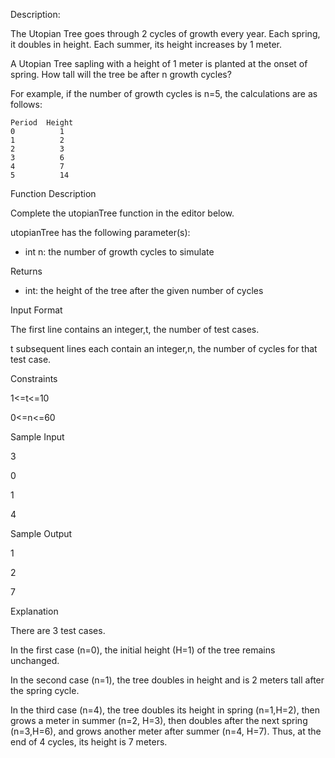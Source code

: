 Description:

The Utopian Tree goes through 2 cycles of growth every year. Each spring, it doubles in height. Each summer, its height increases by 1 meter.

A Utopian Tree sapling with a height of 1 meter is planted at the onset of spring. How tall will the tree be after n growth cycles?

For example, if the number of growth cycles is n=5, the calculations are as follows:

```
Period  Height
0          1
1          2
2          3
3          6
4          7
5          14
```

Function Description

Complete the utopianTree function in the editor below.

utopianTree has the following parameter(s):

* int n: the number of growth cycles to simulate

Returns

* int: the height of the tree after the given number of cycles

Input Format

The first line contains an integer,t, the number of test cases.

t subsequent lines each contain an integer,n, the number of cycles for that test case.

Constraints

1<=t<=10

0<=n<=60

Sample Input

3

0

1

4

Sample Output

1

2

7

Explanation

There are 3 test cases.

In the first case (n=0), the initial height (H=1) of the tree remains unchanged.

In the second case (n=1), the tree doubles in height and is 2 meters tall after the spring cycle.

In the third case (n=4), the tree doubles its height in spring (n=1,H=2), then grows a meter in summer (n=2, H=3), then doubles after the next spring (n=3,H=6), and grows another meter after summer (n=4, H=7). Thus, at the end of 4 cycles, its height is 7 meters.
